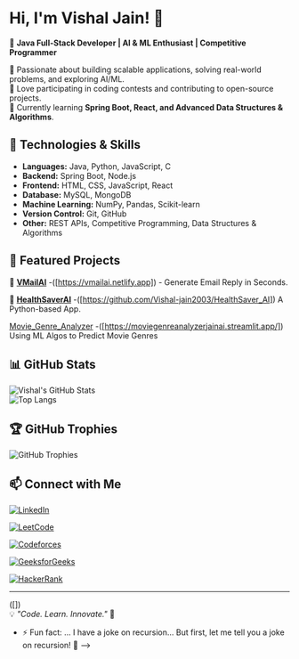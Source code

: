 # Hi, I'm Vishal Jain! 👋  

🚀 **Java Full-Stack Developer | AI & ML Enthusiast | Competitive Programmer**  

🔹 Passionate about building scalable applications, solving real-world problems, and exploring AI/ML.  
🔹 Love participating in coding contests and contributing to open-source projects.  
🔹 Currently learning **Spring Boot, React, and Advanced Data Structures & Algorithms**.  

## 🚀 Technologies & Skills  
- **Languages:** Java, Python, JavaScript, C  
- **Backend:** Spring Boot, Node.js  
- **Frontend:** HTML, CSS, JavaScript, React  
- **Database:** MySQL, MongoDB  
- **Machine Learning:** NumPy, Pandas, Scikit-learn  
- **Version Control:** Git, GitHub  
- **Other:** REST APIs, Competitive Programming, Data Structures & Algorithms  

## 📌 Featured Projects  
🔹 [**VMailAI**](#) -([https://vmailai.netlify.app])   - Generate Email Reply in Seconds.  

🔹 [**HealthSaverAI**](#) -([https://github.com/Vishal-jain2003/HealthSaver_AI]) A Python-based App.  

   [Movie_Genre_Analyzer](#) -([https://moviegenreanalyzerjainai.streamlit.app/])  Using ML Algos to Predict Movie Genres

## 📊 GitHub Stats  
![Vishal's GitHub Stats](https://github-readme-stats.vercel.app/api?username=vishal-jain2003&show_icons=true&theme=radical)  
![Top Langs](https://github-readme-stats.vercel.app/api/top-langs/?username=vishal-jain2003&layout=compact&theme=radical)  

## 🏆 GitHub Trophies  
![GitHub Trophies](https://github-profile-trophy.vercel.app/?username=vishal-jain2003&theme=radical&no-bg=true&no-frame=true)  

## 📫 Connect with Me  
[![LinkedIn](https://img.shields.io/badge/LinkedIn-0A66C2?style=for-the-badge&logo=linkedin&logoColor=white)](https://www.linkedin.com/in/vishal-jain-754a33254/)
 
[![LeetCode](https://img.shields.io/badge/LeetCode-FFA116?style=for-the-badge&logo=leetcode&logoColor=white)](https://leetcode.com/u/jain_Vishalvj/)


[![Codeforces](https://img.shields.io/badge/Codeforces-1F8ACB?style=for-the-badge&logo=codeforces&logoColor=white)](https://codeforces.com/profile/vishalvj221) 

[![GeeksforGeeks](https://img.shields.io/badge/GeeksforGeeks-2F8D46?style=for-the-badge&logo=geeksforgeeks&logoColor=white)](https://auth.geeksforgeeks.org/user/vishal2k54/)  

[![HackerRank](https://img.shields.io/badge/HackerRank-2EC866?style=for-the-badge&logo=hackerrank&logoColor=white)](https://www.hackerrank.com/vishal_jain12345)  





---
([])  
💡 *"Code. Learn. Innovate."* 🚀  

- ⚡ Fun fact: ... I have a joke on recursion… But first, let me tell you a joke on recursion! 🤯
-->
